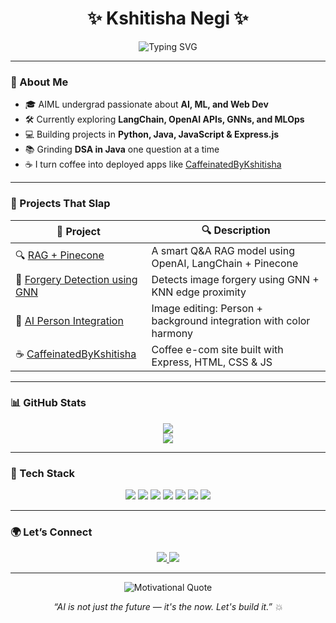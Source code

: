 <h1 align="center">✨ Kshitisha Negi ✨</h1>
<p align="center">
  <img src="https://readme-typing-svg.demolab.com?font=Fira+Code&weight=500&size=22&pause=1000&center=true&vCenter=true&width=440&lines=AIML+student+%7C+DSA+%26+ML+Explorer;Intern+%40+Celebal+Tech;Building+cool+AI+and+Web+apps+🚀" alt="Typing SVG" />
</p>

---

### 🧠 About Me
- 🎓 AIML undergrad passionate about **AI, ML, and Web Dev**
- 🛠 Currently exploring **LangChain, OpenAI APIs, GNNs, and MLOps**
- 💻 Building projects in **Python, Java, JavaScript & Express.js**
- 📚 Grinding **DSA in Java** one question at a time
- ☕ I turn coffee into deployed apps like [CaffeinatedByKshitisha](https://github.com/kshitisha/caffeinatedbykshitisha)

---

### 🚀 Projects That Slap

| 🚧 Project | 🔍 Description |
|-----------|----------------|
| 🔍 [RAG + Pinecone](https://github.com/kshitisha/Rag-openai-pinecone) | A smart Q&A RAG model using OpenAI, LangChain + Pinecone |
| 🧠 [Forgery Detection using GNN](https://github.com/kshitisha/Image-Forgery-Detection-using-GNN) | Detects image forgery using GNN + KNN edge proximity |
| 🎨 [AI Person Integration](https://github.com/kshitisha/AI_Person_Integration) | Image editing: Person + background integration with color harmony |
| ☕ [CaffeinatedByKshitisha](https://github.com/kshitisha/caffeinatedbykshitisha) | Coffee e-com site built with Express, HTML, CSS & JS |

---

### 📊 GitHub Stats

<p align="center">
  <img src="https://github-readme-stats.vercel.app/api?username=kshitisha&show_icons=true&theme=tokyonight&hide_border=true&hide_title=true"/>
  <br/>
  <img src="https://github-readme-stats.vercel.app/api/top-langs/?username=kshitisha&layout=compact&theme=tokyonight&hide_border=true"/>
</p>

---

### 🧰 Tech Stack

<p align="center">
  <img src="https://img.shields.io/badge/Python-3670A0?style=for-the-badge&logo=python&logoColor=ffdd54"/>
  <img src="https://img.shields.io/badge/Java-ED8B00?style=for-the-badge&logo=java&logoColor=white"/>
  <img src="https://img.shields.io/badge/Jupyter-F37726?style=for-the-badge&logo=jupyter&logoColor=white"/>
  <img src="https://img.shields.io/badge/Express.js-404D59?style=for-the-badge"/>
  <img src="https://img.shields.io/badge/EJS-9C27B0?style=for-the-badge"/>
  <img src="https://img.shields.io/badge/HTML5-E34F26?style=for-the-badge&logo=html5&logoColor=white"/>
  <img src="https://img.shields.io/badge/CSS3-1572B6?style=for-the-badge&logo=css3&logoColor=white"/>
</p>

---

### 🌍 Let’s Connect

<p align="center">
  <a href="https://linkedin.com/in/kshitisha-negi" target="_blank">
    <img src="https://img.shields.io/badge/LinkedIn-Kshitisha-blue?style=for-the-badge&logo=linkedin"/>
  </a>
  <a href="https://github.com/kshitisha" target="_blank">
    <img src="https://img.shields.io/badge/GitHub-kshitisha-181717?style=for-the-badge&logo=github"/>
  </a>
</p>

---

<p align="center">
  <img src="https://quotes-github-readme.vercel.app/api?type=horizontal&theme=radical" alt="Motivational Quote" />
</p>

<p align="center"><i>“AI is not just the future — it's the now. Let's build it.” 💥</i></p>
